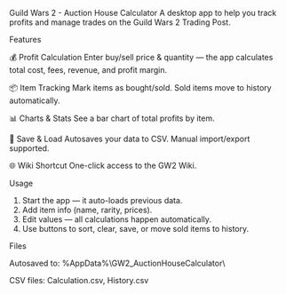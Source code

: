 Guild Wars 2 - Auction House Calculator
A desktop app to help you track profits and manage trades on the Guild Wars 2 Trading Post.

Features

💰 Profit Calculation
Enter buy/sell price & quantity — the app calculates total cost, fees, revenue, and profit margin.

📦 Item Tracking
Mark items as bought/sold. Sold items move to history automatically.

📊 Charts & Stats
See a bar chart of total profits by item.

💾 Save & Load
Autosaves your data to CSV. Manual import/export supported.

🌐 Wiki Shortcut
One-click access to the GW2 Wiki.

Usage

1. Start the app — it auto-loads previous data.
2. Add item info (name, rarity, prices).
3. Edit values — all calculations happen automatically.
4. Use buttons to sort, clear, save, or move sold items to history.

Files

Autosaved to:
%AppData%\GW2_AuctionHouseCalculator\

CSV files: Calculation.csv, History.csv

